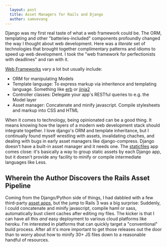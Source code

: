 ```yaml
---
  layout: post
  title: Asset Managers for Rails and Django
  author: samvevang
---
```


Django was my first real taste of what a web framework
could be. The ORM, templating and other "batteries-included" components
profoundly changed the way I thought about web development. Here was a
_literate_ set of technologies that brought together complimentary
patterns and idioms to speed up web development. I took the "web
framework for perfectionists with deadlines" and ran with it.

[Web Frameworks](http://en.wikipedia.org/wiki/Web_application_framework#General-purpose_website_frameworks) vary a lot but usually include:

* ORM for manipulating Models
* Template language: To express markup via inheritence and templating language. Something like [erb](http://en.wikipedia.org/wiki/Erb) or [jinja2](http://jinja.pocoo.org/docs/) 
* Controller classes: Delegate your app's RESTful queries to e.g. the Model layer
* Asset manager: Concatenate and minify javascript. Compile stylesheets and markup into CSS and HTML

When it comes to technology, being opinionated can be a good thing. It means knowing how the layers of a modern web development stack should integrate together. I love django's ORM and template inheritance, but I continually found myself wrestling with assets, invalidating chaches, and dealing with bugs in early asset managers like django-compress. Django doesn't have a built-in asset manager and it needs one. The [staticfiles](https://docs.djangoproject.com/en/dev/ref/contrib/staticfiles/) app comes close: it's basically a way to group static assets by each Django app, but it doesn't provide any facility to minify or compile intermediate languages like Less.

Wherein the Author Discovers the Rails Asset Pipeline
-----------------------------------------------------

Coming from the Django/Python side of things, I had dabbled with a few third-party [asset apps](https://www.djangopackages.com/grids/g/asset-managers/), but the jump to Rails 3 was a big surprise: Suddenly, I could concatenate and minify javascript, compile haml or sass, automatically bust client caches after editing my files.  The kicker is that I can have all this _and_ easy deployment to various cloud platforms like heroku. I'm interested in platforms that can quickly target a "conventional" build process. After all it's more important to get those releases out the door than to worry about how to minify 30+ JS files down to a reasonable handful of resources.


